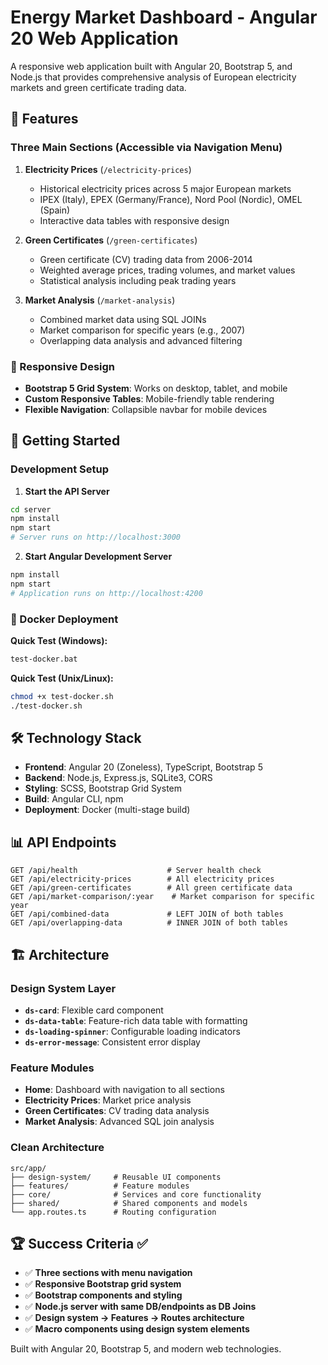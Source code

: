 # Energy Market Dashboard - Angular 20 Web Application

A responsive web application built with Angular 20, Bootstrap 5, and Node.js that provides comprehensive analysis of European electricity markets and green certificate trading data.

## 🚀 Features

### Three Main Sections (Accessible via Navigation Menu)

1. **Electricity Prices** (`/electricity-prices`)
   - Historical electricity prices across 5 major European markets
   - IPEX (Italy), EPEX (Germany/France), Nord Pool (Nordic), OMEL (Spain)
   - Interactive data tables with responsive design

2. **Green Certificates** (`/green-certificates`)
   - Green certificate (CV) trading data from 2006-2014
   - Weighted average prices, trading volumes, and market values
   - Statistical analysis including peak trading years

3. **Market Analysis** (`/market-analysis`)
   - Combined market data using SQL JOINs
   - Market comparison for specific years (e.g., 2007)
   - Overlapping data analysis and advanced filtering

### 📱 Responsive Design
- **Bootstrap 5 Grid System**: Works on desktop, tablet, and mobile
- **Custom Responsive Tables**: Mobile-friendly table rendering
- **Flexible Navigation**: Collapsible navbar for mobile devices

## 🚦 Getting Started

### Development Setup

1. **Start the API Server**
```bash
cd server
npm install
npm start
# Server runs on http://localhost:3000
```

2. **Start Angular Development Server**
```bash
npm install
npm start
# Application runs on http://localhost:4200
```

### 🐳 Docker Deployment

**Quick Test (Windows):**
```cmd
test-docker.bat
```

**Quick Test (Unix/Linux):**
```bash
chmod +x test-docker.sh
./test-docker.sh
```

## 🛠️ Technology Stack

- **Frontend**: Angular 20 (Zoneless), TypeScript, Bootstrap 5
- **Backend**: Node.js, Express.js, SQLite3, CORS
- **Styling**: SCSS, Bootstrap Grid System
- **Build**: Angular CLI, npm
- **Deployment**: Docker (multi-stage build)

## 📊 API Endpoints

```
GET /api/health                    # Server health check
GET /api/electricity-prices        # All electricity prices
GET /api/green-certificates        # All green certificate data
GET /api/market-comparison/:year    # Market comparison for specific year
GET /api/combined-data             # LEFT JOIN of both tables
GET /api/overlapping-data          # INNER JOIN of both tables
```

## 🏗️ Architecture

### Design System Layer
- **`ds-card`**: Flexible card component
- **`ds-data-table`**: Feature-rich data table with formatting
- **`ds-loading-spinner`**: Configurable loading indicators
- **`ds-error-message`**: Consistent error display

### Feature Modules
- **Home**: Dashboard with navigation to all sections
- **Electricity Prices**: Market price analysis
- **Green Certificates**: CV trading data analysis  
- **Market Analysis**: Advanced SQL join analysis

### Clean Architecture
```
src/app/
├── design-system/     # Reusable UI components
├── features/          # Feature modules  
├── core/              # Services and core functionality
├── shared/            # Shared components and models
└── app.routes.ts      # Routing configuration
```

## 🏆 Success Criteria ✅

- ✅ **Three sections with menu navigation**
- ✅ **Responsive Bootstrap grid system**
- ✅ **Bootstrap components and styling**
- ✅ **Node.js server with same DB/endpoints as DB Joins**
- ✅ **Design system → Features → Routes architecture**
- ✅ **Macro components using design system elements**

Built with Angular 20, Bootstrap 5, and modern web technologies.
